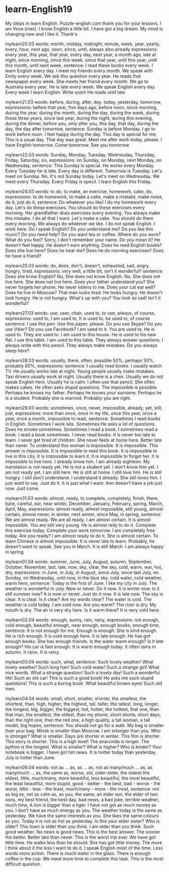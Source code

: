 # learn-English19
My steps in learn English. Puzzle-english.com thank you for your lessons.
I am Vova (inex). I know English a little bit. I have got a big dream. My mind is changing now and I like it. Thank's

mylearn20.03
words: month, midday, midnight, minute, week, year, yearly, every, hour, next
       ago, soon, since, until, always also already
expressions: every year, this year, that year, every day, next year, a month ago, late at night, since morning, since this week, since that year, until this year, until this month, until next week, 
sentence: I read these books every week. I learn English every day. I meet my friends every month. We speak with Emily every week. We ask this question every year. He reads that newspaper every week. She meets her friend every month. We go to Australia every year. He is late every week. We speak English every day. Every week I learn English. Write soon! 
          He reads until late

mylearn21.03
words: before, during, after, day, today, yesterday, tomorrow, 
expressions: before that year, five days ago, before noon, since morning, during the year, during the month, during the day, during the week, during these three years, since last year, during the night, during this evening, during the dinner, before you, only after you, this day, that day, during the day, the day after tomorrow, 
sentence: Sunday is before Monday. I go to work before noon. I feel happy during the day. This day is special for me. This is a usual day. That day was great. Meet me after work today, please. I have English tomorrow. Come tomorrow. See you tomorrow. 

mylearn22.03
words: Sunday, Monday, Tuesday, Wednesday, Thursday, Friday, Saturday, on, 
expressions: on Sunday, on Monday, next Monday, on Wednesday, 
sentence: This Sunday is special. He works every Monday. Every Tuesday he is late. Every day is different. Tomorrow is Tuesday. Let's meet on Sunday. No, It's not Sunday today. Let's meet on Wednesday. We meet every Thursday. Every Friday is specil. I learn English this Friday. 

mylearn24.03
words: to do, to make, an exercise, homework, cake, do, 
expressions: to do homework, to make a cake, make a mistake, make noise, do it, just do it, 
sentence: Do whatever you like! I do my homework every day. Let's do these exercises. You should do these exercises every morning. Her grandfather does exercises every evening. You always make this mistake. I do all that I want. Let's make a cake. You should do them every morning. We always do whatever we like. I do not speak English. I work here. Do I speak English? Do you understand me? Do you like this music? Do you need help? Do you want tea or coffee. Where do you work? What do you feel? Sorry, I don't remember your name. Do you mean it? He doesn't feel happy. He doesn't earn anything. Does he read English books? Does she live here? Does he hear me? Does he do morning exercises? Does he have a friend? 

mylearn25.03
words: do, does, don't, doesn't, exhausted, sad, angry, hungry, tired, 
expressions: very well, a little bit, isn't it wonderful?
sentence: Does she know English? No, She does not know English. No, She does not live here. She does not live here. Does your father understand you? She never forgets her phone. He never listens to me. Does your cat eat well? Does he live in Moscow? That man looks tired. He looks hungry. He doesn't look hungry. He is not hungry. What's up with you? You look so sad! Isn't it wonderful?

mylearn27.03
words: use, user, chair, used to, to use, always, of course, 
expressions: used to, I am used to, It is used to, be used to, of course
sentence: I use this pen. Use this paper, please. Do you use Skype? Do you use Viber? Do you use Facebook? I am used to it. You are used to. He is used to. They are used to. I am used to this house. He is used to his new flat. I use this table. I am used to this table. They always answer questions. I always write with this pencil. They always make mistakes. Do you always sleep here? 

mylearn28.03
words: usually, there, often, possible 50%, perhaps 50%, probably 60%, 
expressions: 
sentence: I usually read books. I usually watch TV. He usually works late at night. Young people usually make mistakes. Taxi drivers usually work at night. Usually there is a cheir. Usually we do not speak English here. Usually he is calm. I often use that pencil. She often makes cakes. He often asks stupid questions. The impossible is possible. Perhaps he knows my father. Perhaps he knows your surname. Perhaps he is a student. Probably she is married. Probably you are right. 

mylearn29.03
words: sometimes, once, never, impossible, already, yet, still, just, 
expressions: more than once, once in my life, once this year, once a year, once a month, impossible to read, 
sentence: Sometimes I read books in English. Sometimes I work late. Sometimes He asks a lot of questions. Does he smoke sometimes. Sometimes I read a book. I sometimes read a book. I read a book sometimes. I never read books. It is never too late to learn. I never get tired of children. She never feels at home here. Better late than never. To understand this woman is impossible. It is impossible. This answer is impossible. It is impossible to read this book. It is impossible to live in this city. It is impossible to learn it. It is impossible to forget her. It is impossible to live here. I already know him. I am already eighteen. My translation is not ready yet. He is not a student yet. I don't know him yet. I am not ready yet. I am still here. He is still at home. I still love him. He is still hungry. I still don't understand. I understand it already. She still loves him. I just want to say. Just do it. It is just what I want. Ann doesn't have a job just now. Just come. 

mylearn31.03
words: almost, ready, to complete, completely, finish, there, bare, careful, ear, near
       winter, December, January, February,
       spring, March, April, May, 
expressions: almost ready, almost impossible, still young, almost certain, almost never, in winter, next winter, since May, in spring, 
sentence: We are almost ready. We are all ready. I am almost certain. It is almost impossible. You are still very young. He is almost redy to do it. Complete this exercise today. Complete your work tomorrow. I am completely free today. Are you ready? I am almost ready to do it. She is almost certain. To learn Chinese is almost impossible. It is never late to learn. Probably, he doesn't want to speak. See you in March. It is still March. I am always happy in spring. 

mylearn01.04
words: summer, June, July, August,
       autumn, September, October, November,
       last, late, now, sky, clear, the sky, cold, warm, war, hot, dry, 
expressions: in June, in July, in August, since July, since last July, on Sunday, on Wednesday, until now, in the blue sky, cold water, cold weather, warm here, 
sentence: Today is the first of June. I like my city in July. The weather is wonderful in July. Now or never. Do it now. It is winter now. Is it still summer now? It is now or never. Just do it now. It is late now. The sky is clear. It is clear. Is it clear? Are my words clear? The water is cold. The weather is cold today. I am cold now. Are you warm? The river is dry. My mouth is dry. The air is very dry here. Is it warm there? It is very cold here.

mylearn02.04
words: enough, sunny, rain, rainy, 
expressions: not enough, cold enough, beautiful enough, near enough, enough books, enough time, 
sentence: It is not enough for me. Enough is enough. She is kind enough. He is rich enough. It is cold enough here. It is late enough. He has got enough books. She has enough friends. Is the water warm enough? Is it late enough? His car is fast enough. It is warm enough today. It often rains in autumn. It rains. It is rainy. 

mylearn03.04
words: such, what,
sentence: Such lovely weather! What lovely weather! Such long hair! Such cold water! Such a strange girl! What nice words. What a strange question! Such a lovely day! Such a wonderful  life! Such an old car! This is such a good book! He asks me such stupid questions! This is such a boring book. What beautiful brown eyes! Such old men. 

mylearn04.04
words: small, short, smaller, shorter, the smallest, the shortest, than,
       high, higher, the highest, tall, taller, the tallest, long, longer, the longest, big, bigger, the biggest, hot, hotter, the hottest, 
       that one, than that man, the smallest, the oldest, than my phone, short shorts, short days, than the right one, than the red one, a high quality, a tall woman, a tall model, big hopes, 
sentence: You should not go for a walk. My bag is smaller than your bag. Minsk is smaller than Moscow. I am srtonger than you. Who is stronger? What is smaller. Days are shorter in winter. This film is shorter. This story is shorter. This is a high level! The anaconda is longer. The python is the longest. What is smaller? What is higher? Who is kinder? Your notebook is bigger. I have got hot news. It is hotter today than yesterday. July is hotter than June. 

mylearn08.04
words: not as ... as, as ... as, not as many/much ... as, as many/much ... as, the same as, worse, old, older-elder, the oldest-the eldest, little, much/many, more beautiful, less beautiful, the most beautiful, the least beautiful, more stupid, 
       good - better - the best, 
       bad - worse - the worst, 
       little - less - the least, 
       much/many - more - the most,
sentence: not as big as, not as calm as, as you, the same, an elder son, the elder of two sons, my best friend, the best day, bad news, a bad joke, terrible weather, much time, 
          A lion is bigger than a tiger. I have not got as much money as you. I don't have as much energy as you. The weather today is the same as yesterday. We have the same interests as you. She likes the same colours as you. Today it is not as hot as yesterday. Is this your elder sister? Who is older? This town is older than you think. I am older than you think. Such good weather. No news is good news. This is the best answer. The sooner the better. Better late than never. This is the worst trip ever. We have got little time. He walks less than he should. She has got little money. The more I think about it the less I want to do it. I speak English most of the time. Less words more action. There is much water in the glass. There is enough coffee in the cup. We need more time to complete this task. This is the most difficult question. 
